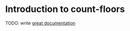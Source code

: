 # Introduction to count-floors

TODO: write [great documentation](http://jacobian.org/writing/what-to-write/)
